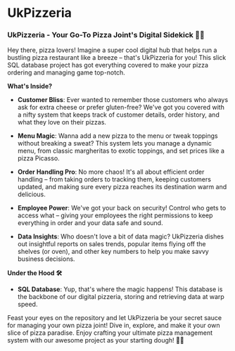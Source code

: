 # UkPizzeria

### UkPizzeria - Your Go-To Pizza Joint's Digital Sidekick 🍕🏪

Hey there, pizza lovers! Imagine a super cool digital hub that helps run a bustling pizza restaurant like a breeze – that's UkPizzeria for you! This slick SQL database project has got everything covered to make your pizza ordering and managing game top-notch.

**What's Inside?**

- **Customer Bliss**: Ever wanted to remember those customers who always ask for extra cheese or prefer gluten-free? We've got you covered with a nifty system that keeps track of customer details, order history, and what they love on their pizzas.

- **Menu Magic**: Wanna add a new pizza to the menu or tweak toppings without breaking a sweat? This system lets you manage a dynamic menu, from classic margheritas to exotic toppings, and set prices like a pizza Picasso.

- **Order Handling Pro**: No more chaos! It's all about efficient order handling – from taking orders to tracking them, keeping customers updated, and making sure every pizza reaches its destination warm and delicious.

- **Employee Power**: We've got your back on security! Control who gets to access what – giving your employees the right permissions to keep everything in order and your data safe and sound.

- **Data Insights**: Who doesn't love a bit of data magic? UkPizzeria dishes out insightful reports on sales trends, popular items flying off the shelves (or oven), and other key numbers to help you make savvy business decisions.

**Under the Hood 🛠️**

- **SQL Database**: Yup, that's where the magic happens! This database is the backbone of our digital pizzeria, storing and retrieving data at warp speed.

Feast your eyes on the repository and let UkPizzeria be your secret sauce for managing your own pizza joint! Dive in, explore, and make it your own slice of pizza paradise. Enjoy crafting your ultimate pizza management system with our awesome project as your starting dough! 🍕✨
